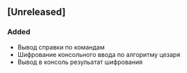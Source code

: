## [Unreleased]

### Added

- Вывод справки по командам
- Шифрование консольного ввода по алгоритму цезаря
- Вывод в консоль резульатат шифрования